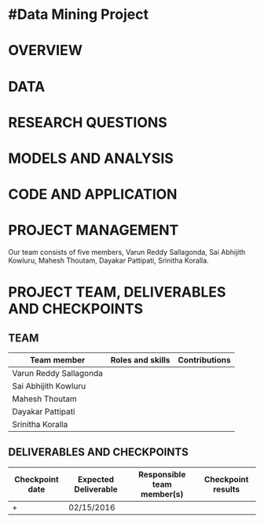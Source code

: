 #Data Mining Project
============================================================

# OVERVIEW

# DATA

# RESEARCH QUESTIONS

# MODELS AND ANALYSIS

# CODE AND APPLICATION

# PROJECT MANAGEMENT

Our team consists of five members, Varun Reddy Sallagonda, Sai Abhijith Kowluru, Mahesh Thoutam, Dayakar Pattipati, Srinitha Koralla.

# PROJECT TEAM, DELIVERABLES AND CHECKPOINTS

## TEAM

| Team member | Roles and skills | Contributions |
|-------------|-------------------------|---------------------------------------------|
| Varun Reddy Sallagonda | | |
| Sai Abhijith Kowluru  | | | 
| Mahesh Thoutam | | |
| Dayakar Pattipati|  | |
| Srinitha Koralla|  | |

## DELIVERABLES AND CHECKPOINTS


| Checkpoint date | Expected Deliverable                                                          | Responsible team member(s) | Checkpoint results                                                                                                                  |
|-----------------|-------------------------------------------------------------------------------|----------------------------|-------------------------------------------------------------------------------------------------------------------------------------|
+|02/15/2016 | | |
